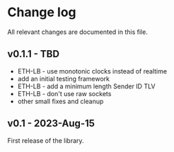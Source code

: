 Change log
==========

All relevant changes are documented in this file.

v0.1.1 - TBD
-------------
* ETH-LB - use monotonic clocks instead of realtime
* add an initial testing framework
* ETH-LB - add a minimum length Sender ID TLV
* ETH-LB - don't use raw sockets
* other small fixes and cleanup

v0.1 - 2023-Aug-15
------------------
First release of the library.
